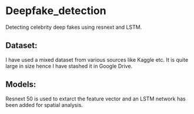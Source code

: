 # Deepfake_detection
Detecting celebrity deep fakes using resnext and LSTM.
## Dataset:
I have used a mixed dataset from various sources like Kaggle etc. It is quite large in size hence I have stashed it in Google Drive. 
## Models:
Resnext 50 is used to extarct the feature vector and an LSTM network has been added for spatial analysis.
